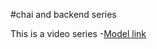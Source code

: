 #chai and backend series 

This is a video series 
-[Model link](https://app.eraser.io/workspace/YtPqZ1VogxGy1jzIDkzj?origin=share)
